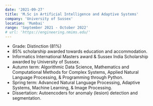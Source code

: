 ```yaml
---
date: '2021-09-27'
title: 'M.Sc in Artificial Intelligence and Adaptive Systems'
company: 'University of Sussex'
location: 'Mumbai'
range: 'September 2021 - October 2022'
# url: 'https://engineering.nmims.edu/'
---
```


- Grade: Distinction (81%)
- 85% scholarship awarded towards education and accommodation.
- Informatics International Masters award & Sussex India Scholarship awarded by University of Sussex.
- Autumn term: Algorithmic Data Science, Mathematics and Computational Methods for Complex Systems, Applied Natural Language Processing, & Programming through Python.
- Spring term: Advanced Natural Language Processing, Adaptive Systems, Machine Learning, & Image Processing.
- Dissertation: Autoencoders for anomaly (lesion) detection and segmentation.

